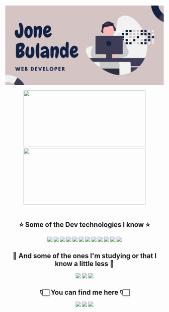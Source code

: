 
![capa git](https://raw.githubusercontent.com/JoneBulande/JoneBulande/master/Jone-Bulande-banner.png)
<div align="center">
  <a href="https://github.com/JoneBulande">
    <img width="388" height="180em" src="https://github-readme-stats.vercel.app/api?username=JoneBulande&show_icons=true&theme=tokyonight&include_all_commits=true&count_private=true"/>
    <img width="388" height="180em" src="https://github-readme-stats.vercel.app/api/top-langs/?username=JoneBulande&layout=compact&langs_count=7&theme=tokyonight"/>
  </a>
</div>
<br>


<div align="center">
    <h2>
      ⭐️  Some of the Dev technologies I know ⭐️
    </h2>
    <a href="https://developer.mozilla.org/docs/Web/HTML"><img height= "35" src= "https://img.shields.io/badge/HTML5-E34F26?style=for-the-badge&logo=html5&logoColor=white" target="_blank" ></a>
    <a href="https://developer.mozilla.org/docs/Web/CSS"><img height= "35" src= "https://img.shields.io/badge/CSS3-1572B6?style=for-the-badge&logo=css3&logoColor=white" target="_blank" ></a>
    <a href="https://www.javascript.com/"><img height= "35" src= "https://img.shields.io/badge/JavaScript-F7DF1E?style=for-the-badge&logo=javascript&logoColor=black target="_blank""></a>
    <a href="https://reactjs.org/"><img height= "35" src= "https://img.shields.io/badge/React-20232A?style=for-the-badge&logo=react&logoColor=61DAFB" target="_blank" ></a>    
    <a href="https://nodejs.org/en/"><img height= "35" src= "https://img.shields.io/badge/Node.js-339933?style=for-the-badge&logo=nodedotjs&logoColor=white" target="_blank" ></a>
    <a href="https://www.json.org/json-en.html"><img height= "35" src= "https://img.shields.io/badge/json-5E5C5C?style=for-the-badge&logo=json&logoColor=white" target="_blank" ></a>
    <a href="https://www.mongodb.com/"><img height= "35" src= "https://img.shields.io/badge/MongoDB-4EA94B?style=for-the-badge&logo=mongodb&logoColor=white" target="_blank" ></a>
    <a href="https://www.postgresql.org/"><img height= "35" src= "https://img.shields.io/badge/PostgreSQL-316192?style=for-the-badge&logo=postgresql&logoColor=white" target="_blank" ></a>    
    <a href="https://www.mysql.com/"><img height= "35" src= "https://img.shields.io/badge/MySQL-00000F?style=for-the-badge&logo=mysql&logoColor=white" target="_blank" ></a>
    <a href="https://www.npmjs.com/"><img height= "35" src= "https://img.shields.io/badge/npm-CB3837?style=for-the-badge&logo=npm&logoColor=white" target="_blank" ></a>
    <a href="https://git-scm.com/"><img height= "35" src= "https://img.shields.io/badge/Git-F05032?style=for-the-badge&logo=git&logoColor=white" target="_blank" ></a>
    <a href="https://code.visualstudio.com/"><img height= "35" src= "https://img.shields.io/badge/VS_Code-0078D4?style=for-the-badge&logo=visual%20studio%20code&logoColor=white" target="_blank" ></a>
</div>

<div align="center">
    <h2>
      📖  And some of the ones I'm studying or that I know a little less  📖
    </h2>    
    <a href="https://reactnative.dev/"><img height= "35" src= "https://img.shields.io/badge/React_Native-20232A?style=for-the-badge&logo=react&logoColor=61DAFB" target="_blank" ></a>
    <a href="https://www.docker.com/"><img height= "35" src= "https://img.shields.io/badge/Docker-2CA5E0?style=for-the-badge&logo=docker&logoColor=white" target="_blank" ></a>
    <a href="https://www.typescriptlang.org/"><img height= "35" src= "https://img.shields.io/badge/TypeScript-007ACC?style=for-the-badge&logo=typescript&logoColor=white" target="_blank" ></a>
</div>

<div align="center">
    <h2>
      👇🏻  You can find me here  👇🏻
    </h2>
    <a href="mailto:JoneProgrammer@gmail.com"><img height="35" src="https://img.shields.io/badge/Gmail-D14836?style=for-the-badge&logo=gmail&logoColor=white" target="_blank" ></a>
    <a href="https://www.linkedin.com/in/jone-bulande"><img height="35" src="https://img.shields.io/badge/LinkedIn-0077B5?style=for-the-badge&logo=linkedin&logoColor=white" target="_blank" ></a>
     <a href="https://discordapp.com/users/814438430732845076"><img height="35" src="https://img.shields.io/badge/Discord-7289DA?style=for-the-badge&logo=discord&logoColor=white" target="_blank" ></a>
    
</div>
